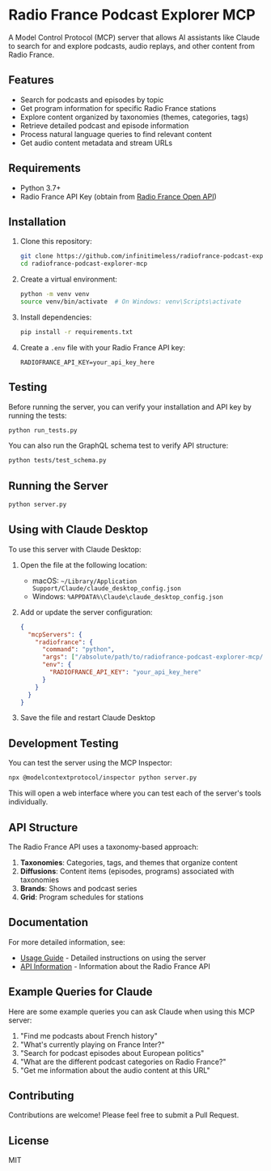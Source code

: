 # Radio France Podcast Explorer MCP

A Model Control Protocol (MCP) server that allows AI assistants like Claude to search for and explore podcasts, audio replays, and other content from Radio France.

## Features

- Search for podcasts and episodes by topic
- Get program information for specific Radio France stations
- Explore content organized by taxonomies (themes, categories, tags)
- Retrieve detailed podcast and episode information
- Process natural language queries to find relevant content
- Get audio content metadata and stream URLs

## Requirements

- Python 3.7+
- Radio France API Key (obtain from [Radio France Open API](https://www.radiofrance.fr/api))

## Installation

1. Clone this repository:
   ```bash
   git clone https://github.com/infinitimeless/radiofrance-podcast-explorer-mcp.git
   cd radiofrance-podcast-explorer-mcp
   ```

2. Create a virtual environment:
   ```bash
   python -m venv venv
   source venv/bin/activate  # On Windows: venv\Scripts\activate
   ```

3. Install dependencies:
   ```bash
   pip install -r requirements.txt
   ```

4. Create a `.env` file with your Radio France API key:
   ```
   RADIOFRANCE_API_KEY=your_api_key_here
   ```

## Testing

Before running the server, you can verify your installation and API key by running the tests:

```bash
python run_tests.py
```

You can also run the GraphQL schema test to verify API structure:

```bash
python tests/test_schema.py
```

## Running the Server

```bash
python server.py
```

## Using with Claude Desktop

To use this server with Claude Desktop:

1. Open the file at the following location:
   - macOS: `~/Library/Application Support/Claude/claude_desktop_config.json`
   - Windows: `%APPDATA%\Claude\claude_desktop_config.json`

2. Add or update the server configuration:
   ```json
   {
     "mcpServers": {
       "radiofrance": {
         "command": "python",
         "args": ["/absolute/path/to/radiofrance-podcast-explorer-mcp/server.py"],
         "env": {
           "RADIOFRANCE_API_KEY": "your_api_key_here"
         }
       }
     }
   }
   ```

3. Save the file and restart Claude Desktop

## Development Testing

You can test the server using the MCP Inspector:

```bash
npx @modelcontextprotocol/inspector python server.py
```

This will open a web interface where you can test each of the server's tools individually.

## API Structure

The Radio France API uses a taxonomy-based approach:

1. **Taxonomies**: Categories, tags, and themes that organize content
2. **Diffusions**: Content items (episodes, programs) associated with taxonomies
3. **Brands**: Shows and podcast series
4. **Grid**: Program schedules for stations

## Documentation

For more detailed information, see:

- [Usage Guide](docs/usage.md) - Detailed instructions on using the server
- [API Information](docs/api_info.md) - Information about the Radio France API

## Example Queries for Claude

Here are some example queries you can ask Claude when using this MCP server:

1. "Find me podcasts about French history"
2. "What's currently playing on France Inter?"
3. "Search for podcast episodes about European politics"
4. "What are the different podcast categories on Radio France?"
5. "Get me information about the audio content at this URL"

## Contributing

Contributions are welcome! Please feel free to submit a Pull Request.

## License

MIT
